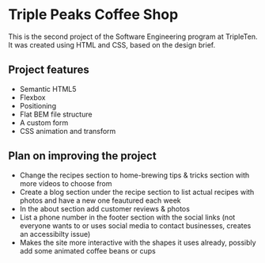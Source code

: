 # Triple Peaks Coffee Shop

This is the second project of the Software Engineering program at TripleTen. It was created using HTML and CSS, based on the design brief.

## Project features

- Semantic HTML5
- Flexbox
- Positioning
- Flat BEM file structure
- A custom form
- CSS animation and transform

## Plan on improving the project

- Change the recipes section to home-brewing tips & tricks section with more videos to choose from
- Create a blog section under the recipe section to list actual recipes with photos and have a new one feautured each week
- In the about section add customer reviews & photos
- List a phone number in the footer section with the social links (not everyone wants to or uses social media to contact businesses, creates an accessibilty issue)
- Makes the site more interactive with the shapes it uses already, possibly add some animated coffee beans or cups
